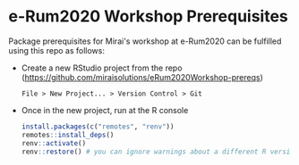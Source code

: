 # e-Rum2020 Workshop Prerequisites

Package prerequisites for Mirai's workshop at e-Rum2020 can be fulfilled using this repo as follows:

- Create a new RStudio project from the repo (https://github.com/miraisolutions/eRum2020Workshop-prereqs)
  ```
  File > New Project... > Version Control > Git
  ```
- Once in the new project, run at the R console
  ``` r
  install.packages(c("remotes", "renv"))
  remotes::install_deps()
  renv::activate()
  renv::restore() # you can ignore warnings about a different R version
  ```
